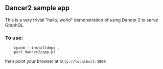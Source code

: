 ## Dancer2 sample app

 This is a very trivial "hello, world" demonstration of using Dancer 2 to serve GraphQL.

### To use:

```
    cpanm --installdeps .
    perl dancer2/app.pl
```

then point your browser at `http://localhost:3000`
